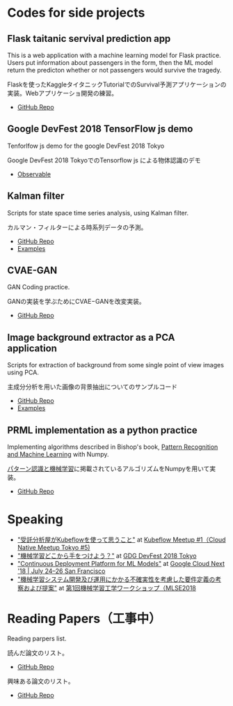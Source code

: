 # Codes for side projects
## Flask taitanic servival prediction app
This is a web application with a machine learning model for Flask practice. Users put information about passengers in the form, then the ML model return the predicton whether or not passengers would survive the tragedy.

Flaskを使ったKaggleタイタニックTutorialでのSurvival予測アプリケーションの実装。Webアプリケーショ開発の練習。

- [GitHub Repo](https://github.com/tkazusa/flask_titanic)

## Google DevFest 2018 TensorFlow js demo
Tenforlfow js demo for the google DevFest 2018 Tokyo

Google DevFest 2018 TokyoでのTensorflow js による物体認識のデモ 

- [Observable](https://beta.observablehq.com/@tkazusa/google-devfest-2018-tokyo)

## Kalman filter
Scripts for state space time series analysis, using Kalman filter.

カルマン・フィルターによる時系列データの予測。

- [GitHub Repo](https://github.com/tkazusa/kalman_filter)
- [Examples](https://github.com/tkazusa/kalman_filter/blob/master/examples/time%20series%20data%20estimation%20with%20kalman%20filter.ipynb)

## CVAE-GAN
GAN Coding practice.

GANの実装を学ぶためにCVAE−GANを改変実装。

- [GitHub Repo](https://github.com/tkazusa/CVAE-GAN)

## Image background extractor as a PCA application
Scripts for extraction of background from some single point of view images using PCA.

主成分分析を用いた画像の背景抽出についてのサンプルコード

- [GitHub Repo](https://github.com/tkazusa/background_extractor)
- [Examples](https://github.com/tkazusa/background_extractor/blob/master/examples/eigen_background_extractor.ipynb)

## PRML implementation as a python practice
Implementing algorithms described in Bishop's book, [Pattern Recognition and Machine Learning](https://www.amazon.co.jp/Pattern-Recognition-Learning-Information-Statistics/dp/0387310738) with Numpy.

[パターン認識と機械学習](https://www.amazon.co.jp/Pattern-Recognition-Learning-Information-Statistics/dp/0387310738)に掲載されているアルゴリズムをNumpyを用いて実装。

- [GitHub Repo](https://github.com/tkazusa/Python_MachineLeaning)

# Speaking
- ["受託分析屋がKubeflowを使って思うこと"](https://speakerdeck.com/tkazusa/shou-tuo-fen-xi-wu-gakubeflowwoshi-tutesi-ukoto-kubeflowmeetup-1) at [Kubeflow Meetup #1（Cloud Native Meetup Tokyo #5)](https://cloudnative.connpass.com/event/100600/)
- ["機械学習どこから手をつけよう？"](https://speakerdeck.com/tkazusa/ji-jie-xue-xi-dokokarashou-wotukeyou-google-devfest-2018-tokyo) at [GDG DevFest 2018 Tokyo](https://tokyo2018.gdgjapan.org/ml)
- ["Continuous Deployment Platform for ML Models"](https://cloud.withgoogle.com/next18/sf/sessions/session/155946) at [Google Cloud Next '18 | July 24–26 San Francisco](https://cloud.withgoogle.com/next18/sf)
- ["機械学習システム開発及び運用にかかる不確実性を考慮した要件定義の考察および提案"](https://speakerdeck.com/tkazusa/ji-jie-xue-xi-sisutemukai-fa-ji-biyun-yong-nikakaru-bu-que-shi-wokao-lu-sitayao-jian-ding-yi-falsekao-cha-oyobiti-an) at [第1回機械学習工学ワークショップ（MLSE2018](https://mlxse.connpass.com/event/83360/)


# Reading Papers（工事中）
Reading parpers list.

読んだ論文のリスト。
- [GitHub Repo](https://github.com/tkazusa/papers/issues?q=is%3Aissue+is%3Aclosed)

興味ある論文のリスト。
- [GitHub Repo](https://github.com/tkazusa/papers/issues)
